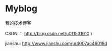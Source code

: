 # Myblog
我的技术博客

CSDN ： http://blog.csdn.net/u011531010  \

jianshu: http://www.jianshu.com/u/4007ac46018d
